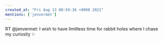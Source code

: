 ```yaml
---
created_at: "Fri Aug 13 00:59:36 +0000 2021"
mentions: ['jenvermet']
---
```


RT @jenvermet: I wish to have limitless time for rabbit holes where I chase my curiosity ✨
